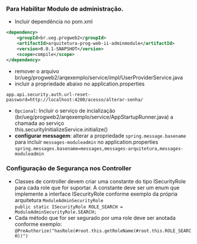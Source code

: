 ### Para Habilitar Modulo de administração.
* Incluir dependência no pom.xml
```xml
<dependency>
    <groupId>br.ueg.progweb2</groupId>
    <artifactId>arquitetura-prog-web-ii-adminmodule</artifactId>
    <version>0.0.1-SNAPSHOT</version>
    <scope>compile</scope>
</dependency>
```
* remover o arquivo br/ueg/progweb2/arqexemplo/service/impl/UserProviderService.java
* incluir a propriedade abaixo no application.properties
```
app.api.security.auth.url-reset-password=http://localhost:4200/acesso/alterar-senha/
```
* `Opcional`: Incluir o serviço de incialização (br/ueg/progweb2/arqexemplo/service/AppStartupRunner.java) a chamada ao serviço  
this.securityInitializeService.initialize()
* **configurar messagem**: alterar a propriedade `spring.message.basename` para incluir `messages-moduleadmin` no application.properties  
```spring.messages.basename=messages,messages-arquitetura,messages-moduleadmin```

### Configuração de Segurança nos Controller
* Classes de controller devem criar uma constante do tipo ISecurityRole para cada role que for suportar. A constante deve ser um enum que implemente a interface ISecurityRole conforme exemplo da própria arquitetura `ModuleAdminSecurityRole`  
```public static ISecurityRole ROLE_SEARCH = ModuleAdminSecurityRole.SEARCH;```
* Cada método que for ser segurado por uma role deve ser anotada conforme exemplo: `@PreAuthorize("hasRole(#root.this.getRoleName(#root.this.ROLE_SEARCH))")`